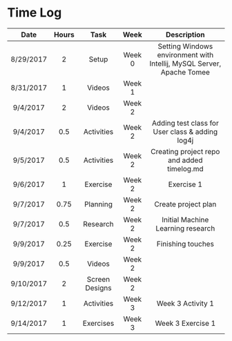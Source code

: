 # Time Log
| Date      | Hours | Task   | Week   | Description   |
| :------:  |:-----:| :-----:|:----: | :------------:|
| 8/29/2017 | 2     | Setup | Week 0 | Setting Windows environment with Intellij, MySQL Server, Apache Tomee |
| 8/31/2017 | 1     | Videos | Week 1 |  |
| 9/4/2017  | 2     | Videos | Week 2 |  |
| 9/4/2017  | 0.5     | Activities | Week 2 | Adding test class for User class & adding log4j |
| 9/5/2017  | 0.5     | Activities | Week 2 | Creating project repo and added timelog.md |
| 9/6/2017  | 1     | Exercise | Week 2 | Exercise 1 |
| 9/7/2017  | 0.75     | Planning | Week 2 | Create project plan |
| 9/7/2017  | 0.5     | Research | Week 2 | Initial Machine Learning research |
| 9/9/2017  | 0.25     | Exercise | Week 2 | Finishing touches |
| 9/9/2017  | 0.5     | Videos | Week 2 |  |
| 9/10/2017  | 2     | Screen Designs | Week 2 |  |
| 9/12/2017  | 1     | Activities | Week 3 | Week 3 Activity 1 |
| 9/14/2017  | 1     | Exercises | Week 3 | Week 3 Exercise 1 |
